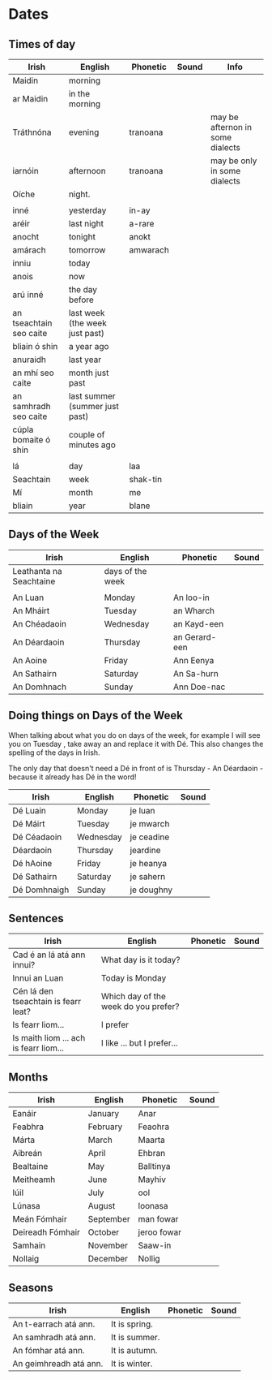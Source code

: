 # Dates

## Times of day

| Irish                   | English                        | Phonetic | Sound | Info                             |
| ----------------------- | ------------------------------ | -------- | ----- | -------------------------------- |
| Maidin                  | morning                        |          |       |                                  |
| ar Maidin               | in the morning                 |          |       |                                  |
| Tráthnóna               | evening                        | tranoana |       | may be afternon in some dialects |
| iarnóin                 | afternoon                      | tranoana |       | may be only in some dialects     |
| Oíche                   | night.                         |          |       |                                  |
|                         |                                |          |       |                                  |
| inné                    | yesterday                      | in-ay    |       |                                  |
| aréir                   | last night                     | a-rare   |       |                                  |
| anocht                  | tonight                        | anokt    |       |                                  |
| amárach                 | tomorrow                       | amwarach |       |                                  |
| inniu                   | today                          |          |       |                                  |
| anois                   | now                            |          |       |                                  |
| arú inné                | the day before                 |          |       |                                  |
| an tseachtain seo caite | last week (the week just past) |          |       |                                  |
| bliain ó shin           | a year ago                     |          |       |                                  |
| anuraidh                | last year                      |          |       |                                  |
| an mhí seo caite        | month just past                |          |       |                                  |
| an samhradh seo caite   | last summer (summer just past) |          |       |                                  |
| cúpla bomaite ó shin    | couple of minutes ago          |          |       |                                  |
|                         |                                |          |       |                                  |
| lá                      | day                            | laa      |       |                                  |
| Seachtain               | week                           | shak-tin |       |                                  |
| Mí                      | month                          | me       |       |                                  |
| bliain                  | year                           | blane    |       |                                  |

## Days of the Week

| Irish                   | English          | Phonetic      | Sound |
| ----------------------- | ---------------- | ------------- | ----- |
| Leathanta na Seachtaine | days of the week |               |       |
|                         |                  |               |       |
| An Luan                 | Monday           | An loo-in     |       |
| An Mháirt               | Tuesday          | an Wharch     |       |
| An Chéadaoin            | Wednesday        | an Kayd-een   |       |
| An Déardaoin            | Thursday         | an Gerard-een |       |
| An Aoine                | Friday           | Ann Eenya     |       |
| An Sathairn             | Saturday         | An Sa-hurn    |       |
| An Domhnach             | Sunday           | Ann Doe-nac   |       |

## Doing things on Days of the Week

When talking about what you do on days of the week, for example I will see you on Tuesday , take away an and replace it with Dé. This also changes the spelling of the days in Irish.

The only day that doesn't need a Dé in front of is Thursday - An Déardaoin - because it already has Dé in the word!

| Irish        | English   | Phonetic   | Sound |
| ------------ | --------- | ---------- | ----- |
| Dé Luain     | Monday    | je luan    |       |
| Dé Máirt     | Tuesday   | je mwarch  |       |
| Dé Céadaoin  | Wednesday | je ceadine |       |
| Déardaoin    | Thursday  | jeardine   |       |
| Dé hAoine    | Friday    | je heanya  |       |
| Dé Sathairn  | Saturday  | je sahern  |       |
| Dé Domhnaigh | Sunday    | je doughny |       |

## Sentences

| Irish                                  | English                              | Phonetic | Sound |
| -------------------------------------- | ------------------------------------ | -------- | ----- |
| Cad é an lá atá ann innui?             | What day is it today?                |          |       |
| Innui an Luan                          | Today is Monday                      |          |       |
| Cén lá den tseachtain is fearr leat?   | Which day of the week do you prefer? |          |       |
| Is fearr liom...                       | I prefer                             |          |       |
| Is maith liom ... ach is fearr liom... | I like ... but I prefer...           |          |       |


## Months

| Irish            | English   | Phonetic    | Sound |
| ---------------- | --------- | ----------- | ----- |
| Eanáir           | January   | Anar        |       |
| Feabhra          | February  | Feaohra     |       |
| Márta            | March     | Maarta      |       |
| Aibreán          | April     | Ehbran      |       |
| Bealtaine        | May       | Balltinya   |       |
| Meitheamh        | June      | Mayhiv      |       |
| Iúil             | July      | ool         |       |
| Lúnasa           | August    | loonasa     |       |
| Meán Fómhair     | September | man fowar   |       |
| Deireadh Fómhair | October   | jeroo fowar |       |
| Samhain          | November  | Saaw-in     |       |
| Nollaig          | December  | Nollig      |       |

## Seasons

| Irish                  | English       | Phonetic | Sound |
| ---------------------- | ------------- | -------- | ----- |
| An t-earrach atá ann.  | It is spring. |          |       |
| An samhradh atá ann.   | It is summer. |          |       |
| An fómhar atá ann.     | It is autumn. |          |       |
| An geimhreadh atá ann. | It is winter. |          |       |